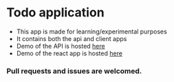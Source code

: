 # Todo application

- This app is made for learning/experimental purposes
- It contains both the api and client apps
- Demo of the API is hosted [here](https://mtodo-api.herokuapp.com/api-docs)
- Demo of the react app is hosted [here](https://ethio-todo.netlify.app)

### Pull requests and issues are welcomed.


